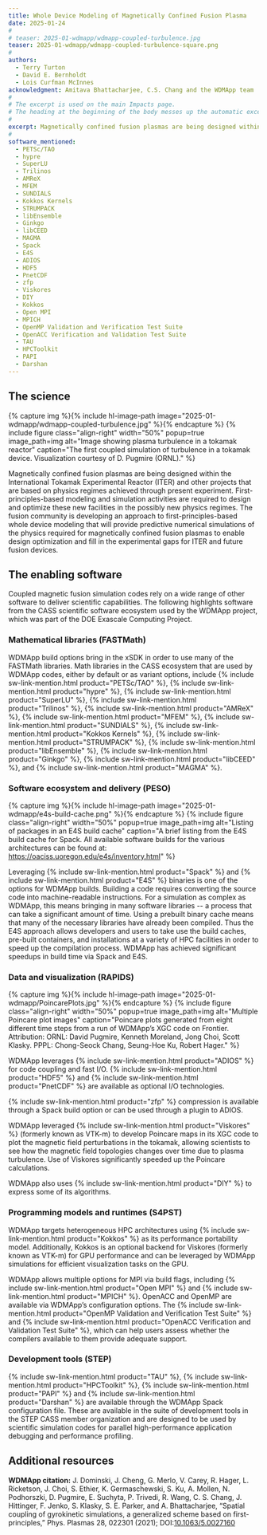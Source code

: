 ```yaml
---
title: Whole Device Modeling of Magnetically Confined Fusion Plasma
date: 2025-01-24
#
# teaser: 2025-01-wdmapp/wdmapp-coupled-turbulence.jpg
teaser: 2025-01-wdmapp/wdmapp-coupled-turbulence-square.png
#
authors:
  - Terry Turton
  - David E. Bernholdt
  - Lois Curfman McInnes
acknowledgment: Amitava Bhattacharjee, C.S. Chang and the WDMApp team
#
# The excerpt is used on the main Impacts page.
# The heading at the beginning of the body messes up the automatic excerpting process.
#  
excerpt: Magnetically confined fusion plasmas are being designed within the International Tokamak Experimental Reactor (ITER) and other projects that are based on physics regimes achieved through present experiment. First-principles-based modeling and simulation activities are required to design and optimize these new facilities in the possibly new physics regimes. The fusion community is developing an approach to first-principles-based whole device modeling that will provide predictive numerical simulations of the physics required for magnetically confined fusion plasmas to enable design optimization and fill in the experimental gaps for ITER and future fusion devices.
#
software_mentioned:
  - PETSc/TAO
  - hypre
  - SuperLU
  - Trilinos
  - AMReX
  - MFEM
  - SUNDIALS
  - Kokkos Kernels
  - STRUMPACK
  - libEnsemble
  - Ginkgo
  - libCEED
  - MAGMA
  - Spack
  - E4S
  - ADIOS
  - HDF5
  - PnetCDF
  - zfp
  - Viskores
  - DIY
  - Kokkos
  - Open MPI
  - MPICH
  - OpenMP Validation and Verification Test Suite
  - OpenACC Verification and Validation Test Suite
  - TAU
  - HPCToolkit
  - PAPI
  - Darshan
---
```

## The science

{% capture img %}{% include hl-image-path image="2025-01-wdmapp/wdmapp-coupled-turbulence.jpg" %}{% endcapture %}
{% include figure class="align-right" width="50%" popup=true image_path=img alt="Image showing plasma turbulence in a tokamak reactor" caption="The first coupled simulation of turbulence in a tokamak device. Visualization courtesy of D. Pugmire (ORNL)." %}

Magnetically confined fusion plasmas are being designed within the International Tokamak Experimental Reactor (ITER) and other projects that are based on physics regimes achieved through present experiment. First-principles-based modeling and simulation activities are required to design and optimize these new facilities in the possibly new physics regimes. The fusion community is developing an approach to first-principles-based whole device modeling that will provide predictive numerical simulations of the physics required for magnetically confined fusion plasmas to enable design optimization and fill in the experimental gaps for ITER and future fusion devices.

## The enabling software

Coupled magnetic fusion simulation codes rely on a wide range of other software to deliver  scientific capabilities. The following highlights software from the CASS scientific software ecosystem used by the WDMApp project, which was part of the DOE Exascale Computing Project.

### Mathematical libraries (FASTMath)

WDMApp build options bring in the xSDK in order to use many of the FASTMath libraries.  Math libraries in the CASS ecosystem that are used by WDMApp codes, either by default or as variant options, include {% include sw-link-mention.html product="PETSc/TAO" %}, {% include sw-link-mention.html product="hypre" %}, {% include sw-link-mention.html product="SuperLU" %}, {% include sw-link-mention.html product="Trilinos" %}, {% include sw-link-mention.html product="AMReX" %}, {% include sw-link-mention.html product="MFEM" %}, {% include sw-link-mention.html product="SUNDIALS" %}, {% include sw-link-mention.html product="Kokkos Kernels" %}, {% include sw-link-mention.html product="STRUMPACK" %}, {% include sw-link-mention.html product="libEnsemble" %}, {% include sw-link-mention.html product="Ginkgo" %}, {% include sw-link-mention.html product="libCEED" %}, and {% include sw-link-mention.html product="MAGMA" %}.

### Software ecosystem and delivery (PESO)

{% capture img %}{% include hl-image-path image="2025-01-wdmapp/e4s-build-cache.png" %}{% endcapture %}
{% include figure class="align-right" width="50%" popup=true image_path=img alt="Listing of packages in an E4S build cache" caption="A brief listing from the E4S build cache for Spack.  All available software builds for the various architectures can be found at: <https://oaciss.uoregon.edu/e4s/inventory.html>" %}

Leveraging {% include sw-link-mention.html product="Spack" %} and {% include sw-link-mention.html product="E4S" %} binaries is one of the options for WDMApp builds.  Building a code requires converting the source code into machine-readable instructions.  For a simulation as complex as WDMApp, this means bringing in many software libraries -- a process that can take a significant amount of time.  Using a prebuilt binary cache means that many of the necessary libraries have already been compiled.  Thus the E4S approach allows developers and users to take use the build caches, pre-built containers, and installations at a variety of HPC facilities in order to speed up the compilation process.  WDMApp has achieved significant speedups in build time via Spack and E4S.

### Data and visualization (RAPIDS)

{% capture img %}{% include hl-image-path image="2025-01-wdmapp/PoincarePlots.jpg" %}{% endcapture %}
{% include figure class="align-right" width="50%" popup=true image_path=img alt="Multiple Poincare plot images" caption="Poincare plots generated from eight different time steps from a run of WDMApp’s XGC code on Frontier.  Attribution: ORNL: David Pugmire, Kenneth Moreland, Jong Choi, Scott Klasky. PPPL: Chong-Seock Chang, Seung-Hoe Ku, Robert Hager." %}

WDMApp leverages {% include sw-link-mention.html product="ADIOS" %} for code coupling and fast I/O.  {% include sw-link-mention.html product="HDF5" %} and {% include sw-link-mention.html product="PnetCDF" %} are available as optional I/O technologies.  

{% include sw-link-mention.html product="zfp" %} compression is available through a Spack build option or can be used through a plugin to ADIOS.

WDMApp leveraged {% include sw-link-mention.html product="Viskores" %} (formerly known as VTK-m) to develop Poincare maps in its XGC code to plot the magnetic field perturbations in the tokamak, allowing scientists to see how the magnetic field topologies changes over time due to plasma turbulence.  Use of Viskores significantly speeded up the Poincare calculations. 

WDMApp also uses {% include sw-link-mention.html product="DIY" %} to express some of its algorithms.

### Programming models and runtimes (S4PST)

WDMApp targets heterogeneous HPC architectures using {% include sw-link-mention.html product="Kokkos" %} as its performance portability model.  Additionally, Kokkos is an optional backend for Viskores (formerly known as VTK-m) for GPU performance and can be leveraged by WDMApp simulations for efficient visualization tasks on the GPU.  

WDMApp allows multiple options for MPI via build flags, including {% include sw-link-mention.html product="Open MPI" %} and {% include sw-link-mention.html product="MPICH" %}.  OpenACC and OpenMP are available via WDMApp’s configuration options. The {% include sw-link-mention.html product="OpenMP Validation and Verification Test Suite" %} and {% include sw-link-mention.html product="OpenACC Verification and Validation Test Suite" %}, which can help users assess whether the compilers available to them provide adequate support.

### Development tools (STEP)

{% include sw-link-mention.html product="TAU" %}, {% include sw-link-mention.html product="HPCToolkit" %}, {% include sw-link-mention.html product="PAPI" %} and {% include sw-link-mention.html product="Darshan" %} are available through the WDMApp Spack configuration file. These are available in the suite of development tools in the STEP CASS member organization and are designed to be used by scientific simulation codes for parallel high-performance application debugging and performance profiling. 

## Additional resources

**WDMApp citation:** 
J. Dominski, J. Cheng, G. Merlo, V. Carey, R. Hager, L. Ricketson, J. Choi, S. Ethier, K. Germaschewski, S. Ku, A. Mollen, N. Podhorszki, D. Pugmire, E. Suchyta, P. Trivedi, R. Wang, C. S. Chang, J. Hittinger, F. Jenko, S. Klasky, S. E. Parker, and A. Bhattacharjee, “Spatial coupling of gyrokinetic simulations, a generalized scheme based on first-principles,” Phys. Plasmas 28, 022301 (2021); DOI:[10.1063/5.0027160](https://doi.org/10.1063/5.0027160)